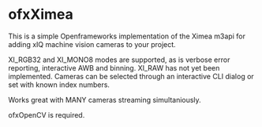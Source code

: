 # ofxXimea
This is a simple Openframeworks implementation of the Ximea m3api for adding xIQ machine vision cameras to your project.

XI_RGB32 and XI_MONO8 modes are supported, as is verbose error reporting, interactive AWB and binning. XI_RAW has not yet been implemented. Cameras can be selected through an interactive CLI dialog or set with known index numbers. 

Works great with MANY cameras streaming simultaniously.

ofxOpenCV is required.


